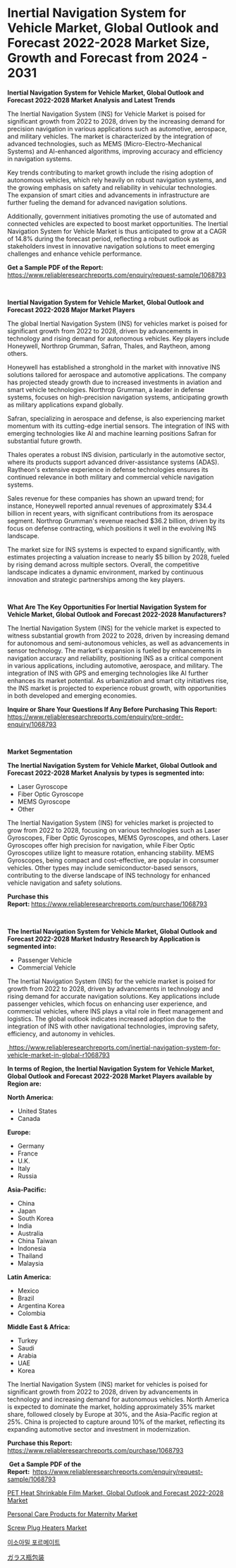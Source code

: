 <p><h1>Inertial Navigation System for Vehicle Market, Global Outlook and Forecast 2022-2028 Market Size, Growth and Forecast from 2024 - 2031</h1></p><p><strong>Inertial Navigation System for Vehicle Market, Global Outlook and Forecast 2022-2028 Market Analysis and Latest Trends</strong></p>
<p><p>The Inertial Navigation System (INS) for Vehicle Market is poised for significant growth from 2022 to 2028, driven by the increasing demand for precision navigation in various applications such as automotive, aerospace, and military vehicles. The market is characterized by the integration of advanced technologies, such as MEMS (Micro-Electro-Mechanical Systems) and AI-enhanced algorithms, improving accuracy and efficiency in navigation systems.</p><p>Key trends contributing to market growth include the rising adoption of autonomous vehicles, which rely heavily on robust navigation systems, and the growing emphasis on safety and reliability in vehicular technologies. The expansion of smart cities and advancements in infrastructure are further fueling the demand for advanced navigation solutions. </p><p>Additionally, government initiatives promoting the use of automated and connected vehicles are expected to boost market opportunities. The Inertial Navigation System for Vehicle Market is thus anticipated to grow at a CAGR of 14.8% during the forecast period, reflecting a robust outlook as stakeholders invest in innovative navigation solutions to meet emerging challenges and enhance vehicle performance.</p></p>
<p><strong>Get a Sample PDF of the Report:&nbsp;</strong> <a href="https://www.reliableresearchreports.com/enquiry/request-sample/1068793">https://www.reliableresearchreports.com/enquiry/request-sample/1068793</a></p>
<p>&nbsp;</p>
<p><strong>Inertial Navigation System for Vehicle Market, Global Outlook and Forecast 2022-2028 Major Market Players</strong></p>
<p><p>The global Inertial Navigation System (INS) for vehicles market is poised for significant growth from 2022 to 2028, driven by advancements in technology and rising demand for autonomous vehicles. Key players include Honeywell, Northrop Grumman, Safran, Thales, and Raytheon, among others.</p><p>Honeywell has established a stronghold in the market with innovative INS solutions tailored for aerospace and automotive applications. The company has projected steady growth due to increased investments in aviation and smart vehicle technologies. Northrop Grumman, a leader in defense systems, focuses on high-precision navigation systems, anticipating growth as military applications expand globally.</p><p>Safran, specializing in aerospace and defense, is also experiencing market momentum with its cutting-edge inertial sensors. The integration of INS with emerging technologies like AI and machine learning positions Safran for substantial future growth.</p><p>Thales operates a robust INS division, particularly in the automotive sector, where its products support advanced driver-assistance systems (ADAS). Raytheon's extensive experience in defense technologies ensures its continued relevance in both military and commercial vehicle navigation systems.</p><p>Sales revenue for these companies has shown an upward trend; for instance, Honeywell reported annual revenues of approximately $34.4 billion in recent years, with significant contributions from its aerospace segment. Northrop Grumman's revenue reached $36.2 billion, driven by its focus on defense contracting, which positions it well in the evolving INS landscape.</p><p>The market size for INS systems is expected to expand significantly, with estimates projecting a valuation increase to nearly $5 billion by 2028, fueled by rising demand across multiple sectors. Overall, the competitive landscape indicates a dynamic environment, marked by continuous innovation and strategic partnerships among the key players.</p></p>
<p>&nbsp;</p>
<p><strong>What Are The Key Opportunities For Inertial Navigation System for Vehicle Market, Global Outlook and Forecast 2022-2028 Manufacturers?</strong></p>
<p><p>The Inertial Navigation System (INS) for the vehicle market is expected to witness substantial growth from 2022 to 2028, driven by increasing demand for autonomous and semi-autonomous vehicles, as well as advancements in sensor technology. The market's expansion is fueled by enhancements in navigation accuracy and reliability, positioning INS as a critical component in various applications, including automotive, aerospace, and military. The integration of INS with GPS and emerging technologies like AI further enhances its market potential. As urbanization and smart city initiatives rise, the INS market is projected to experience robust growth, with opportunities in both developed and emerging economies.</p></p>
<p><strong>Inquire or Share Your Questions If Any Before Purchasing This Report:</strong> <a href="https://www.reliableresearchreports.com/enquiry/pre-order-enquiry/1068793">https://www.reliableresearchreports.com/enquiry/pre-order-enquiry/1068793</a></p>
<p>&nbsp;</p>
<p><strong>Market Segmentation</strong></p>
<p><strong>The Inertial Navigation System for Vehicle Market, Global Outlook and Forecast 2022-2028 Market Analysis by types is segmented into:</strong></p>
<p><ul><li>Laser Gyroscope</li><li>Fiber Optic Gyroscope</li><li>MEMS Gyroscope</li><li>Other</li></ul></p>
<p><p>The Inertial Navigation System (INS) for vehicles market is projected to grow from 2022 to 2028, focusing on various technologies such as Laser Gyroscopes, Fiber Optic Gyroscopes, MEMS Gyroscopes, and others. Laser Gyroscopes offer high precision for navigation, while Fiber Optic Gyroscopes utilize light to measure rotation, enhancing stability. MEMS Gyroscopes, being compact and cost-effective, are popular in consumer vehicles. Other types may include semiconductor-based sensors, contributing to the diverse landscape of INS technology for enhanced vehicle navigation and safety solutions.</p></p>
<p><strong>Purchase this Report:&nbsp;</strong><a href="https://www.reliableresearchreports.com/purchase/1068793">https://www.reliableresearchreports.com/purchase/1068793</a></p>
<p>&nbsp;</p>
<p><strong>The Inertial Navigation System for Vehicle Market, Global Outlook and Forecast 2022-2028 Market Industry Research by Application is segmented into:</strong></p>
<p><ul><li>Passenger Vehicle</li><li>Commercial Vehicle</li></ul></p>
<p><p>The Inertial Navigation System (INS) for the vehicle market is poised for growth from 2022 to 2028, driven by advancements in technology and rising demand for accurate navigation solutions. Key applications include passenger vehicles, which focus on enhancing user experience, and commercial vehicles, where INS plays a vital role in fleet management and logistics. The global outlook indicates increased adoption due to the integration of INS with other navigational technologies, improving safety, efficiency, and autonomy in vehicles.</p></p>
<p><a href="https://www.reliableresearchreports.com/inertial-navigation-system-for-vehicle-market-in-global-r1068793">&nbsp;https://www.reliableresearchreports.com/inertial-navigation-system-for-vehicle-market-in-global-r1068793</a></p>
<p><strong>In terms of Region, the Inertial Navigation System for Vehicle Market, Global Outlook and Forecast 2022-2028 Market Players available by Region are:</strong></p>
<p>
    <p> <strong> North America: </strong>
        <ul>
            <li>United States</li>
            <li>Canada</li>
        </ul>
        </p> 
    <p> <strong> Europe: </strong>
        <ul>
            <li>Germany</li>
            <li>France</li>
            <li>U.K.</li>
            <li>Italy</li>
            <li>Russia</li>
        </ul>
        </p> 
    <p> <strong> Asia-Pacific: </strong>
        <ul>
            <li>China</li>
            <li>Japan</li>
            <li>South Korea</li>
            <li>India</li>
            <li>Australia</li>
            <li>China Taiwan</li>
            <li>Indonesia</li>
            <li>Thailand</li>
            <li>Malaysia</li>
        </ul>
        </p> 
    <p> <strong> Latin America: </strong>
        <ul>
            <li>Mexico</li>
            <li>Brazil</li>
            <li>Argentina Korea</li>
            <li>Colombia</li>
        </ul>
        </p> 
    <p> <strong> Middle East & Africa: </strong>
        <ul>
            <li>Turkey</li>
            <li>Saudi</li>
            <li>Arabia</li>
            <li>UAE</li>
            <li>Korea</li>
        </ul>
    </p>
    </p>
<p><p>The Inertial Navigation System (INS) market for vehicles is poised for significant growth from 2022 to 2028, driven by advancements in technology and increasing demand for autonomous vehicles. North America is expected to dominate the market, holding approximately 35% market share, followed closely by Europe at 30%, and the Asia-Pacific region at 25%. China is projected to capture around 10% of the market, reflecting its expanding automotive sector and investment in modernization.</p></p>
<p><strong>Purchase this Report: </strong><a href="https://www.reliableresearchreports.com/purchase/1068793">https://www.reliableresearchreports.com/purchase/1068793</a></p>
<p>&nbsp;<strong>Get a Sample PDF of the Report:&nbsp;&nbsp;</strong><a href="https://www.reliableresearchreports.com/enquiry/request-sample/1068793">https://www.reliableresearchreports.com/enquiry/request-sample/1068793</a></p>
<p><strong></strong></p>
<p><p><a href="https://github.com/irfadac/Market-Research-Report-List-4/blob/main/pet-heat-shrinkable-film-market-global-outlook-and-forecast-2022-2028-market.md">PET Heat Shrinkable Film Market, Global Outlook and Forecast 2022-2028 Market</a></p><p><a href="https://issuu.com/reportprime-2/docs/personal-care-products-for-maternit_72e25539615288">Personal Care Products for Maternity Market</a></p><p><a href="https://www.linkedin.com/pulse/navigating-screw-plug-heaters-market-expert-analysis-forecast-laykc?trackingId=tGzQXwh%2FTta%2BH6dOCI3VEw%3D%3D">Screw Plug Heaters Market</a></p><p><a href="https://medium.com/@deangaylotyrd8909867/the-translation-of-your-sentence-into-korean-is-%EC%95%84%EC%9D%B4%EC%86%8C%EC%95%84%EB%B0%80-%ED%8F%AC%EB%A5%B4%EB%A9%94%EC%9D%B4%ED%8A%B8-%EC%8B%9C%EC%9E%A5-%EC%A1%B0%EC%82%AC-%EB%B0%8F-%EC%82%B0%EC%97%85-%EB%B0%9C%EC%A0%84%EA%B3%BC-2031%EB%85%84%EA%B9%8C%EC%A7%80-%EC%98%88%EC%B8%A1-0d1f1790e6e1">이소아밀 포르메이트</a></p><p><a href="https://medium.com/@ismaelblick2023/%E3%82%B0%E3%83%AD%E3%83%BC%E3%83%90%E3%83%AB%E3%82%AC%E3%83%A9%E3%82%B9%E7%93%B6%E5%8C%85%E8%A3%85%E5%B8%82%E5%A0%B4%E3%81%AE%E8%A6%8F%E6%A8%A1%E3%81%AF-%E5%B9%B4%E5%B9%B3%E5%9D%87%E6%88%90%E9%95%B7%E7%8E%87-cagr-12-4-%E3%81%A7%E6%88%90%E9%95%B7%E3%81%99%E3%82%8B%E3%81%A8%E4%BA%88%E6%B8%AC%E3%81%95%E3%82%8C%E3%81%A6%E3%81%8A%E3%82%8A-%E3%81%93%E3%81%AE%E5%A0%B1%E5%91%8A%E6%9B%B8%E3%81%A7%E3%81%AF2024%E5%B9%B4%E3%81%8B%E3%82%892031%E5%B9%B4%E3%81%BE%E3%81%A7%E3%81%AE%E5%B8%82%E5%A0%B4%E3%81%AE%E6%88%90%E9%95%B7-%E3%83%88%E3%83%AC%E3%83%B3%E3%83%89-%E6%A9%9F%E4%BC%9A-%E4%BA%88%E6%B8%AC%E3%81%AB%E3%81%A4%E3%81%84%E3%81%A6%E8%AA%AC%E6%98%8E%E3%81%97%E3%81%A6%E3%81%84%E3%81%BE%E3%81%99-eed6261e8a34">ガラス瓶包装</a></p></p>